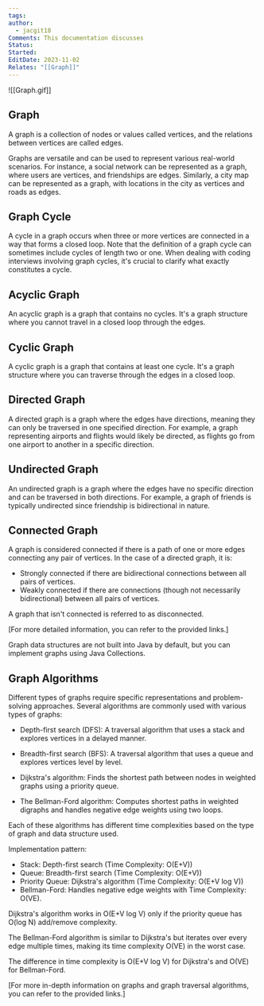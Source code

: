 ```yaml
---
tags: 
author:
  - jacgit18
Comments: This documentation discusses
Status: 
Started: 
EditDate: 2023-11-02
Relates: "[[Graph]]"
---
```

![[Graph.gif]]

## Graph

A graph is a collection of nodes or values called vertices, and the relations between vertices are called edges.

Graphs are versatile and can be used to represent various real-world scenarios. For instance, a social network can be represented as a graph, where users are vertices, and friendships are edges. Similarly, a city map can be represented as a graph, with locations in the city as vertices and roads as edges.

## Graph Cycle

A cycle in a graph occurs when three or more vertices are connected in a way that forms a closed loop. Note that the definition of a graph cycle can sometimes include cycles of length two or one. When dealing with coding interviews involving graph cycles, it's crucial to clarify what exactly constitutes a cycle.

## Acyclic Graph

An acyclic graph is a graph that contains no cycles. It's a graph structure where you cannot travel in a closed loop through the edges.

## Cyclic Graph

A cyclic graph is a graph that contains at least one cycle. It's a graph structure where you can traverse through the edges in a closed loop.

## Directed Graph

A directed graph is a graph where the edges have directions, meaning they can only be traversed in one specified direction. For example, a graph representing airports and flights would likely be directed, as flights go from one airport to another in a specific direction.

## Undirected Graph

An undirected graph is a graph where the edges have no specific direction and can be traversed in both directions. For example, a graph of friends is typically undirected since friendship is bidirectional in nature.

## Connected Graph

A graph is considered connected if there is a path of one or more edges connecting any pair of vertices. In the case of a directed graph, it is:

- Strongly connected if there are bidirectional connections between all pairs of vertices.
- Weakly connected if there are connections (though not necessarily bidirectional) between all pairs of vertices.

A graph that isn't connected is referred to as disconnected.

[For more detailed information, you can refer to the provided links.]

Graph data structures are not built into Java by default, but you can implement graphs using Java Collections.

## Graph Algorithms

Different types of graphs require specific representations and problem-solving approaches. Several algorithms are commonly used with various types of graphs:

- Depth-first search (DFS): A traversal algorithm that uses a stack and explores vertices in a delayed manner.

- Breadth-first search (BFS): A traversal algorithm that uses a queue and explores vertices level by level.

- Dijkstra's algorithm: Finds the shortest path between nodes in weighted graphs using a priority queue.

- The Bellman-Ford algorithm: Computes shortest paths in weighted digraphs and handles negative edge weights using two loops.

Each of these algorithms has different time complexities based on the type of graph and data structure used.

Implementation pattern:
- Stack: Depth-first search (Time Complexity: O(E+V))
- Queue: Breadth-first search (Time Complexity: O(E+V))
- Priority Queue: Dijkstra's algorithm (Time Complexity: O(E+V log V))
- Bellman-Ford: Handles negative edge weights with Time Complexity: O(VE).

Dijkstra's algorithm works in O(E+V log V) only if the priority queue has O(log N) add/remove complexity.

The Bellman-Ford algorithm is similar to Dijkstra's but iterates over every edge multiple times, making its time complexity O(VE) in the worst case.

The difference in time complexity is O(E+V log V) for Dijkstra's and O(VE) for Bellman-Ford.

[For more in-depth information on graphs and graph traversal algorithms, you can refer to the provided links.]
